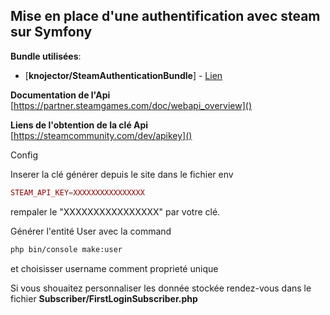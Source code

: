 
## Mise en place d'une authentification avec steam sur Symfony

**Bundle utilisées**:

- [**knojector/SteamAuthenticationBundle**] - [Lien](https://github.com/knojector/SteamAuthenticationBundle)


**Documentation de l'Api**
[https://partner.steamgames.com/doc/webapi_overview]()

**Liens de l'obtention de la clé Api**
[https://steamcommunity.com/dev/apikey]()


Config

Inserer la clé générer depuis le site dans le fichier env

```php
STEAM_API_KEY=XXXXXXXXXXXXXXXX
```
rempaler le "XXXXXXXXXXXXXXXX" par votre clé.

Générer l'entité User avec la command 

```bash
php bin/console make:user
```

et choisisser username comment proprieté unique

Si vous shouaitez personnaliser les donnée stockée rendez-vous dans le fichier **Subscriber/FirstLoginSubscriber.php**

